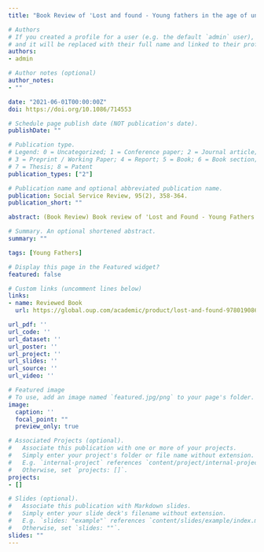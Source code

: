 ```yaml
---
title: "Book Review of 'Lost and found - Young fathers in the age of unwed parenthood.' By Paul Florsheim and David Moore)"

# Authors
# If you created a profile for a user (e.g. the default `admin` user), write the username (folder name) here 
# and it will be replaced with their full name and linked to their profile.
authors:
- admin 

# Author notes (optional)
author_notes:
- ""

date: "2021-06-01T00:00:00Z"
doi: https://doi.org/10.1086/714553

# Schedule page publish date (NOT publication's date).
publishDate: ""

# Publication type.
# Legend: 0 = Uncategorized; 1 = Conference paper; 2 = Journal article;
# 3 = Preprint / Working Paper; 4 = Report; 5 = Book; 6 = Book section;
# 7 = Thesis; 8 = Patent
publication_types: ["2"]

# Publication name and optional abbreviated publication name.
publication: Social Service Review, 95(2), 358-364.
publication_short: ""

abstract: (Book Review) Book review of 'Lost and Found - Young Fathers in the Age of Unwed Parenthood.' By Paul Florsheim and David Moore. Oxford University Press, 2020. Pp. 432. $29.95 (cloth).

# Summary. An optional shortened abstract.
summary: ""

tags: [Young Fathers]

# Display this page in the Featured widget?
featured: false

# Custom links (uncomment lines below)
links:
- name: Reviewed Book
  url: https://global.oup.com/academic/product/lost-and-found-9780190865016?cc=us&lang=en&

url_pdf: ''
url_code: ''
url_dataset: ''
url_poster: ''
url_project: ''
url_slides: ''
url_source: ''
url_video: ''

# Featured image
# To use, add an image named `featured.jpg/png` to your page's folder. 
image:
  caption: ''
  focal_point: ""
  preview_only: true

# Associated Projects (optional).
#   Associate this publication with one or more of your projects.
#   Simply enter your project's folder or file name without extension.
#   E.g. `internal-project` references `content/project/internal-project/index.md`.
#   Otherwise, set `projects: []`.
projects:
- []

# Slides (optional).
#   Associate this publication with Markdown slides.
#   Simply enter your slide deck's filename without extension.
#   E.g. `slides: "example"` references `content/slides/example/index.md`.
#   Otherwise, set `slides: ""`.
slides: ""
---
```

